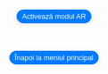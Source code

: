 <head>
 <meta charset="UTF-8">
 <meta name="viewport" content="width=device-width, initial-scale=1.0">
 <title>Modele AR Optimizate - Guler Cervical</title>
 <style>
 body {
  margin: 0;
  padding: 0;
  font-family: Arial, sans-serif;
  background-image: url('fundal4.jpg');
  background-size: cover;
  background-position: center;
  display: flex;
  justify-content: center;
  align-items: center;
  height: 100vh;
 }
 .model-container {
  display: flex;
  flex-direction: column;
  align-items: center;
  justify-content: center;
 }
 .model-section {
  text-align: center;
 margin-top: 38px; /* Mută modelul 3D cu aproximativ 1cm mai jos */
 }
 model-viewer {
  width: 188px;
  height: 188px;
  margin: 0 auto;
  border-radius: 20px;
  box-shadow: 0 4px 8px rgba(0,0,0,0.2);
  --model-viewer-auto-rotate-delay: 2s;
  --model-viewer-camera-controls-touch-action: pan-y;
 }
 .ar-button {
  padding: 5px 10px;
  font-size: 0.8rem;
  margin-top: 10px;
  background-color: #007BFF;
  color: white;
  border: none;
  border-radius: 20px;
  cursor: pointer;
  transition: background-color 0.3s, box-shadow 0.3s;
 }
 .back-link {
  display: inline-block;
  padding: 5px 10px;
  font-size: 0.8rem;
  background-color: #007BFF;
  color: white;
  text-decoration: none;
  border-radius: 20px;
  margin-top: 50px; /* Distanța față de model */
  cursor: pointer;
  transition: background-color 0.3s, box-shadow 0.3s;
 }
.ar-button:hover,
 .back-link:hover {
  background-color: #0056b3;
  box-shadow: 0 4px 8px rgba(0, 0, 0, 0.3);
 }
p {
  color: #FFFFFF;
  font-size: 1.2em;
  margin-top: 10px;
 }
 </style>
 <script type="module" src="https://unpkg.com/@google/model-viewer"></script>
</head>
<body>
<div class="model-container">
 <!-- Model Guler Cervical -->
 <div class="model-section">
 <model-viewer
  src="guler2.glb"
  ios-src="guler2.usdz"
  ar
  ar-modes="webxr scene-viewer quick-look"
  camera-controls
  auto-rotate
  environment-image="neutral"
  shadow-intensity="1"
  loading="lazy"
  alt="Guler Cervical"
  min-camera-orbit="auto 0deg 0deg"
  max-camera-orbit="auto 80deg auto">
  <button slot="ar-button" class="ar-button">Activează modul AR</button>
 </model-viewer>
 </div>
 <a href="https://augmentedrealityweb.github.io/toate-produsele/" class="back-link">Înapoi la meniul principal</a>
</div>
</body>

